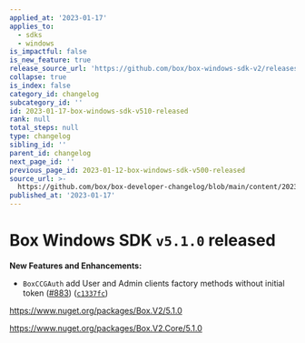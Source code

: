 ```yaml
---
applied_at: '2023-01-17'
applies_to:
  - sdks
  - windows
is_impactful: false
is_new_feature: true
release_source_url: 'https://github.com/box/box-windows-sdk-v2/releases/tag/v5.1.0'
collapse: true
is_index: false
category_id: changelog
subcategory_id: ''
id: 2023-01-17-box-windows-sdk-v510-released
rank: null
total_steps: null
type: changelog
sibling_id: ''
parent_id: changelog
next_page_id: ''
previous_page_id: 2023-01-12-box-windows-sdk-v500-released
source_url: >-
  https://github.com/box/box-developer-changelog/blob/main/content/2023/01-17-box-windows-sdk-v510-released.md
published_at: '2023-01-17'
---
```

# Box Windows SDK `v5.1.0` released

**New Features and Enhancements:**

* `BoxCCGAuth` add User and Admin clients factory methods without initial token ([#883][1]) ([`c1337fc`][2])

<https://www.nuget.org/packages/Box.V2/5.1.0>

<https://www.nuget.org/packages/Box.V2.Core/5.1.0>

[1]: https://github.com/box/box-windows-sdk-v2/issues/883

[2]: https://github.com/box/box-windows-sdk-v2/commit/c1337fc9d765bf7d4bc1757ea832bec92a602f76